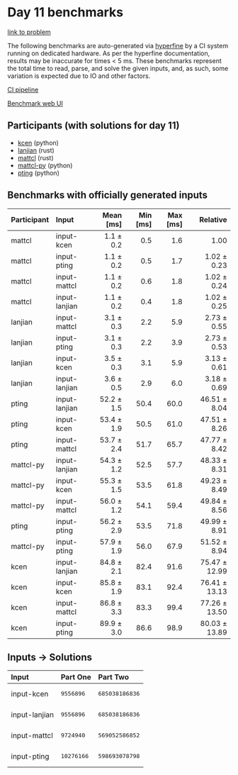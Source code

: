 # Day 11 benchmarks

[link to problem](https://adventofcode.com/2023/day/11)

The following benchmarks are auto-generated via
[hyperfine](https://github.com/sharkdp/hyperfine) by a CI system running on
dedicated hardware. As per the hyperfine documentation, results may be
inaccurate for times < 5 ms. These benchmarks represent the total time to read,
parse, and solve the given inputs, and, as such, some variation is expected due
to IO and other factors.

[CI pipeline](http://ci.papercode.net:8080/teams/main/pipelines/aoc2023)

[Benchmark web UI](https://aoc.ancalagon.black)


## Participants (with solutions for day 11)

- [kcen](https://github.com/kcen/aoc2023) (python)
- [lanjian](https://github.com/lanjian/aoc-2023) (rust)
- [mattcl](https://github.com/mattcl/aoc2023) (rust)
- [mattcl-py](https://github.com/mattcl/aoc2023-py) (python)
- [pting](https://github.com/pting/aoc2023) (python)


## Benchmarks with officially generated inputs

| Participant | Input | Mean [ms] | Min [ms] | Max [ms] | Relative |
|:---|:---|---:|---:|---:|---:|
| mattcl | input-kcen | 1.1 ± 0.2 | 0.5 | 1.6 | 1.00 |
| mattcl | input-pting | 1.1 ± 0.2 | 0.5 | 1.7 | 1.02 ± 0.23 |
| mattcl | input-mattcl | 1.1 ± 0.2 | 0.6 | 1.8 | 1.02 ± 0.24 |
| mattcl | input-lanjian | 1.1 ± 0.2 | 0.4 | 1.8 | 1.02 ± 0.25 |
| lanjian | input-mattcl | 3.1 ± 0.3 | 2.2 | 5.9 | 2.73 ± 0.55 |
| lanjian | input-pting | 3.1 ± 0.3 | 2.2 | 3.9 | 2.73 ± 0.53 |
| lanjian | input-kcen | 3.5 ± 0.3 | 3.1 | 5.9 | 3.13 ± 0.61 |
| lanjian | input-lanjian | 3.6 ± 0.5 | 2.9 | 6.0 | 3.18 ± 0.69 |
| pting | input-lanjian | 52.2 ± 1.5 | 50.4 | 60.0 | 46.51 ± 8.04 |
| pting | input-kcen | 53.4 ± 1.9 | 50.5 | 61.0 | 47.51 ± 8.26 |
| pting | input-mattcl | 53.7 ± 2.4 | 51.7 | 65.7 | 47.77 ± 8.42 |
| mattcl-py | input-lanjian | 54.3 ± 1.2 | 52.5 | 57.7 | 48.33 ± 8.31 |
| mattcl-py | input-kcen | 55.3 ± 1.5 | 53.5 | 61.8 | 49.23 ± 8.49 |
| mattcl-py | input-mattcl | 56.0 ± 1.2 | 54.1 | 59.4 | 49.84 ± 8.56 |
| pting | input-pting | 56.2 ± 2.9 | 53.5 | 71.8 | 49.99 ± 8.91 |
| mattcl-py | input-pting | 57.9 ± 1.9 | 56.0 | 67.9 | 51.52 ± 8.94 |
| kcen | input-lanjian | 84.8 ± 2.1 | 82.4 | 91.6 | 75.47 ± 12.99 |
| kcen | input-kcen | 85.8 ± 1.9 | 83.1 | 92.4 | 76.41 ± 13.13 |
| kcen | input-mattcl | 86.8 ± 3.3 | 83.3 | 99.4 | 77.26 ± 13.50 |
| kcen | input-pting | 89.9 ± 3.0 | 86.6 | 98.9 | 80.03 ± 13.89 |


## Inputs -> Solutions

| Input | Part One | Part Two |
|:---|:---|:---|
|input-kcen|<pre>9556896</pre>|<pre>685038186836</pre>|
|input-lanjian|<pre>9556896</pre>|<pre>685038186836</pre>|
|input-mattcl|<pre>9724940</pre>|<pre>569052586852</pre>|
|input-pting|<pre>10276166</pre>|<pre>598693078798</pre>|